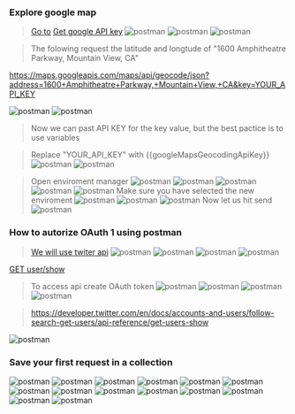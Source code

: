 ### Explore google map
> [Go to](https://developers.google.com/maps/documentation/geocoding/start)
> [Get google API key](https://developers.google.com/maps/documentation/geocoding/start#get-a-key)
![postman](./note/DOC/postman_1.png)
![postman](./note/DOC/postman_2.png)
![postman](./note/DOC/postman_3.png)

> The folowing request the latitude and longtude of "1600 Amphitheatre Parkway, Mountain View, CA"

https://maps.googleapis.com/maps/api/geocode/json?address=1600+Amphitheatre+Parkway,+Mountain+View,+CA&key=YOUR_API_KEY

![postman](./note/DOC/postman_4.png)
![postman](./note/DOC/postman_5.png)
> Now we can past API KEY for the key value, but the best pactice is to use variables

> Replace "YOUR_API_KEY" with {{googleMapsGeocodingApiKey}}
![postman](./note/DOC/postman_6.png)
![postman](./note/DOC/postman_7.png)

> Open enviroment manager
![postman](./note/DOC/postman_8.png)
![postman](./note/DOC/postman_9.png)
![postman](./note/DOC/postman_10.png)
![postman](./note/DOC/postman_11.png)
![postman](./note/DOC/postman_12.png)
> Make sure you have selected the new enviroment
![postman](./note/DOC/postman_13.png)
![postman](./note/DOC/postman_14.png)
![postman](./note/DOC/postman_15.png)
> Now let us hit send
![postman](./note/DOC/postman_16.png)
### How to autorize OAuth 1 using postman
> [We will use twiter api](https://developer.twitter.com/)
![postman](./note/DOC/postman_17.png)
![postman](./note/DOC/postman_18.png)
![postman](./note/DOC/postman_19.png)
![postman](./note/DOC/postman_20.png)

[GET user/show](https://developer.twitter.com/en/docs/accounts-and-users/follow-search-get-users/api-reference/get-users-show)

> To access api create OAuth token
![postman](./note/DOC/postman_21.png)
![postman](./note/DOC/postman_22.png)
![postman](./note/DOC/postman_23.png)
![postman](./note/DOC/postman_24.png)

> https://developer.twitter.com/en/docs/accounts-and-users/follow-search-get-users/api-reference/get-users-show

![postman](./note/DOC/postman_25.png)
### Save your first request in a collection
![postman](./note/DOC/postman_26.png)
![postman](./note/DOC/postman_27.png)
![postman](./note/DOC/postman_28.png)
![postman](./note/DOC/postman_29.png)
![postman](./note/DOC/postman_30.png)
![postman](./note/DOC/postman_31.png)
![postman](./note/DOC/postman_32.png)
![postman](./note/DOC/postman_33.png)
![postman](./note/DOC/postman_34.png)
![postman](./note/DOC/postman_35.png)
![postman](./note/DOC/postman_36.png)
![postman](./note/DOC/postman_37.png)
![postman](./note/DOC/postman_38.png)
![postman](./note/DOC/postman_39.png)







